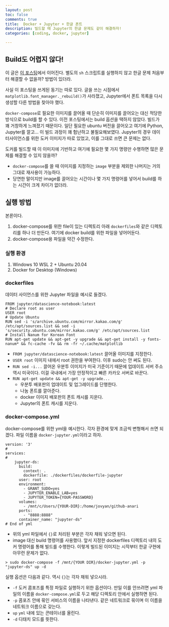 ```yaml
---
layout: post
toc: false
comments: true
title:  Docker + Jupyter + 한글 폰트  
description: 빌드할 때 Jupyter의 한글 문제도 같이 해결하자!
categories: [coding, docker, jupyter]

---
```


## Build도 어렵지 않다! 

이 글은 [이 포스팅](https://anarinsk.github.io/lostineconomics-v2-1/docker/data-science/2020/09/24/install-hangul-in-docker.html)에서 이어진다. 별도의 `sh` 스크립트를 실행하지 않고 한글 문제 처음부터 해결할 수 없을까? 방법이 있더라. 

사실 이 포스팅을 쓰게된 동기는 따로 있다. 글을 쓰는 시점에서 `matplotlib.font_manager._rebuild()`가 사라졌고, Jupyter에서 폰트 목록을 다시 생성할 다른 방법을 찾아야 했다. 

`docker-compose`로 필요한 이미지를 끌어올 때 단순히 이미지를 끌어오는 대신 적당한 방식으로 build를 할 수 있다. 이전 포스팅에서는 build 옵션을 택하지 않았다. 빌드가 꽤 거창하게 느껴졌기 때문이다. 일단 필요한 ubuntu 버전을 끌어오고 여기에 Python, Jupyter를 깔고... 이 빌드 과정이 꽤 험난하고 불필요해보였다. Jupyter의 경우 데이터사이언스를 위한 도커 이미지가 따로 있었고, 이를 그대로 쓰면 큰 문제는 없다. 

도커를 빌드할 때 이 이미지에 기반하고 여기에 필요한 몇 가지 명령만 수행하면 많은 문제를 해결할 수 있지 않을까? 

- `docker-compose`를 쓸 때 이미지를 지정하는 `image` 부분을 제외한 나머지는 거의 그대로 재사용이 가능하다. 
- 당연한 말이지만 image를 끌어오는 시간이나 몇 가지 명령어를 넣어서 build를 하는 시간이 크게 차이가 없더라. 

## 실행 방법 

본론이다. 

1. docker-compose를 위한 file이 있는 디렉토리 아래 `dockerfiles`와 같은 디렉토리를 하나 더 만든다. 여기에 docker build를 위한 파일을 넣어어둔다. 
2. docker-compose용 파일을 약간 수정한다. 

### 실행 환경 

1. Windows 10 WSL 2 + Ubuntu 20.04 
2. Docker for Desktop (Windows)

### dockerfiles 

데이터 사이언스를 위한 Jupyter 파일을 예시로 들겠다. 

```shell
FROM jupyter/datascience-notebook:latest
# Declare root as user 
USER root
# Update Ubuntu 
RUN sed -i 's/archive.ubuntu.com/mirror.kakao.com/g' /etc/apt/sources.list && sed -i 's/security.ubuntu.com/mirror.kakao.com/g' /etc/apt/sources.list
# Install Nanum for Korean Font 
RUN apt-get update && apt-get -y upgrade && apt-get install -y fonts-nanum* && fc-cache -fv && rm -fr ~/.cache/matplotlib
```

+ `FROM jupyter/datascience-notebook:latest` 끌어올 이미지를 지정한다. 
+ `USER root` 이미지 내에서 root 권한을 부여한다. 이후 sudo는 안 써도 된다. 
+ `RUN sed -i...` 끌어온 우분투 이미지가 미국 기준이기 때문에 업데이트 서버 주소 역시 미국이다. 이걸 국내에서 가장 안정적이고 빠른 카카오 서버로 바꾼다. 
+ `RUN apt-get update && apt-get -y upgrade...` 
    + 우분투 배포판의 업데이트 및 업그레이드를 단행한다. 
    + 나눔 폰트를 깔아준다. 
    + docker 이미지 배포판의 폰트 캐시를 지운다. 
    + Jupyter의 폰트 캐시를 지운다. 

### docker-compose.yml 

docker-compose를 위한 yml을 예시한다. 각자 환경에 맞게 조금씩 변형해서 쓰면 되겠다. 파일 이름을 `docker-jupyter.yml`이라고 하자. 

```shell
version: '3'
#
services:
#
    jupyter-ds:
      build:
        context: .
        dockerfile: ./dockerfiles/dockerfile-jupyter
      user: root
      environment:
        - GRANT_SUDO=yes
        - JUPYTER_ENABLE_LAB=yes
        - JUPYTER_TOKEN={YOUR-PASSWORD}
      volumes:
        - /mnt/c/Users/{YOUR-DIR}:/home/jovyan/github-anari
      ports:
        - "8888:8888"
      container_name: "jupyter-ds"
# End of yml
```

+ 위의 yml 파일에서 `{}`로 처리된 부분은 각자 채워 넣으면 된다. 
+ image 대신 build 명령어를 사용했다. 앞서 지정한 dockerfiles 디렉토리 내의 도커 명령어를 통해 빌드를 수행한다. 이렇게 빌드된 이미지는 시작부터 한글 구현에 아무런 문제가 없다. 

```shell
> sudo docker-compose -f /mnt/{YOUR DIR}/docker-jupyter.yml -p "jupyter-ds" up -d
```

실행 옵션은 다음과 같다. 역시 `{}`는 각자 채워 넣으시라. 

+ `-f` 도커 콤포즈를 특정 파일로 실행하기 위한 옵션이다. 만일 이를 안쓰려면 yml 파일의 이름을 `docker-compose.yml`로 두고 해당 디렉토리 안에서 실행하면 된다. 
+ `-p` 콤포즈 안에 묶인 서비스의 이름을 나타낸다. 같은 네트워크로 묶이며 이 이름을 네트워크 이름으로 갖는다. 
+ `up` `yml` 내에 있는 콘테이너를 올린다. 
+ `-d` 디태치 모드를 뜻한다. 

